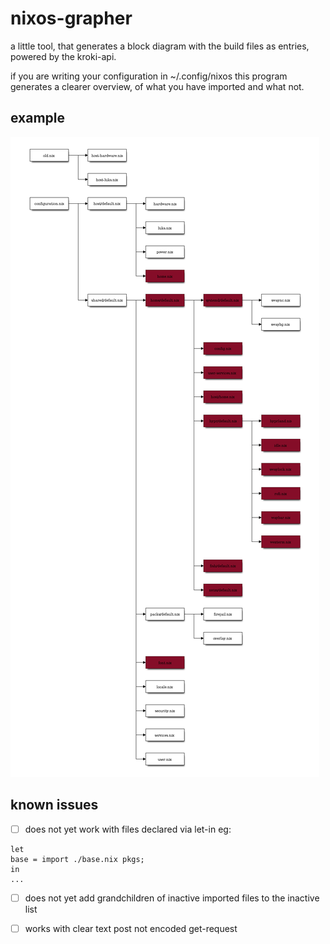 # nixos-grapher

a little tool, that generates a block diagram with the build files as entries, powered by the kroki-api.

if you are writing your configuration in ~/.config/nixos this program generates a clearer overview, of what you have imported and what not. 
## example

![nixos-imports](./nix_imports.png)

## known issues 

- [ ] does not yet work with files declared via let-in eg: 
```
let
base = import ./base.nix pkgs;
in
...
```

- [ ] does not yet add grandchildren of inactive imported files to the inactive list

- [ ] works with clear text post not encoded get-request 

